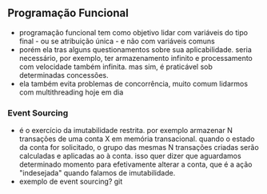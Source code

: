 ## Programação Funcional

  - programação funcional tem como objetivo lidar com variáveis do tipo final - ou se atribuição única - e não
    com variáveis comuns
  - porém ela tras alguns questionamentos sobre sua aplicabilidade. seria necessário, por exemplo, ter armazenamento
    infinito e processamento com velocidade também infinita. mas sim, é praticável sob determinadas concessões.
  - ela também evita problemas de concorrência, muito comum lidarmos com multithreading hoje em dia

### Event Sourcing
  - é o exercício da imutabilidade restrita. por exemplo armazenar N transações de uma conta X em memória transacional.
    quando o estado da conta for solicitado, o grupo das mesmas N transações criadas serão calculadas e aplicadas ao
    à conta. isso quer dizer que aguardamos determinado momento para efetivamente alterar a conta, que é a ação "indesejada"
    quando falamos de imutabilidade.
  - exemplo de event sourcing? git

